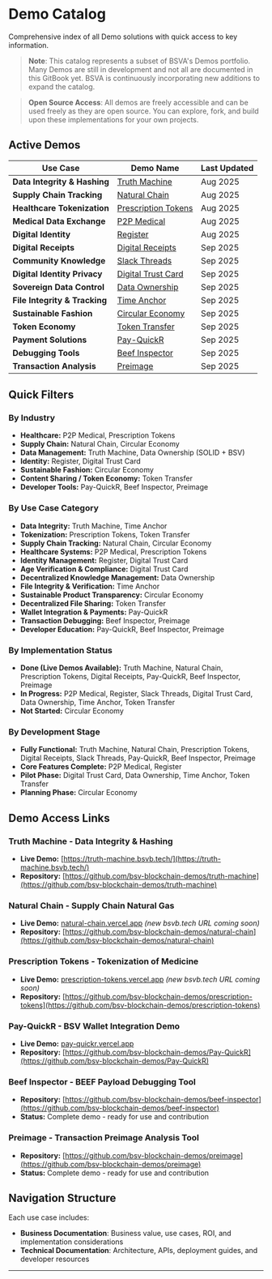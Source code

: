 # Demo Catalog

Comprehensive index of all Demo solutions with quick access to key information.

> **Note**: This catalog represents a subset of BSVA's Demos portfolio. Many Demos are still in development and not all are documented in this GitBook yet. BSVA is continuously incorporating new additions to expand the catalog.

> **Open Source Access**: All demos are freely accessible and can be used freely as they are open source. You can explore, fork, and build upon these implementations for your own projects.

## Active Demos

| Use Case | Demo Name | Last Updated |
|----------|-----------|--------------|
| **Data Integrity & Hashing** | [Truth Machine](demo-catalog/truth-machine/README.md) | Aug 2025 |
| **Supply Chain Tracking** | [Natural Chain](demo-catalog/natural-chain/README.md) | Aug 2025 |
| **Healthcare Tokenization** | [Prescription Tokens](demo-catalog/prescription-tokens/README.md) | Aug 2025 |
| **Medical Data Exchange** | [P2P Medical](demo-catalog/p2p-medical/README.md) | Aug 2025 |
| **Digital Identity** | [Register](demo-catalog/register/README.md) | Aug 2025 |
| **Digital Receipts** | [Digital Receipts](demo-catalog/digital-reciept/README.md) | Sep 2025 |
| **Community Knowledge** | [Slack Threads](demo-catalog/slack-threads/README.md) | Sep 2025 |
| **Digital Identity Privacy** | [Digital Trust Card](demo-catalog/digital-trust-card/README.md) | Sep 2025 |
| **Sovereign Data Control** | [Data Ownership](demo-catalog/data-ownership/README.md) | Sep 2025 |
| **File Integrity & Tracking** | [Time Anchor](demo-catalog/time-anchor/README.md) | Sep 2025 |
| **Sustainable Fashion** | [Circular Economy](demo-catalog/circular-economy/README.md) | Sep 2025 |
| **Token Economy** | [Token Transfer](demo-catalog/token-transfer/README.md) | Sep 2025 |
| **Payment Solutions** | [Pay-QuickR](demo-catalog/pay-quickr/README.md) | Sep 2025 |
| **Debugging Tools** | [Beef Inspector](demo-catalog/beef-inspector/README.md) | Sep 2025 |
| **Transaction Analysis** | [Preimage](demo-catalog/preimage/README.md) | Sep 2025 |



## Quick Filters

### By Industry
- **Healthcare:** P2P Medical, Prescription Tokens
- **Supply Chain:** Natural Chain, Circular Economy
- **Data Management:** Truth Machine, Data Ownership (SOLID + BSV)
- **Identity:** Register, Digital Trust Card
- **Sustainable Fashion:** Circular Economy
- **Content Sharing / Token Economy:** Token Transfer
- **Developer Tools:** Pay-QuickR, Beef Inspector, Preimage

### By Use Case Category
- **Data Integrity:** Truth Machine, Time Anchor
- **Tokenization:** Prescription Tokens, Token Transfer
- **Supply Chain Tracking:** Natural Chain, Circular Economy
- **Healthcare Systems:** P2P Medical, Prescription Tokens
- **Identity Management:** Register, Digital Trust Card
- **Age Verification & Compliance:** Digital Trust Card
- **Decentralized Knowledge Management:** Data Ownership
- **File Integrity & Verification:** Time Anchor
- **Sustainable Product Transparency:** Circular Economy
- **Decentralized File Sharing:** Token Transfer
- **Wallet Integration & Payments:** Pay-QuickR
- **Transaction Debugging:** Beef Inspector, Preimage
- **Developer Education:** Pay-QuickR, Beef Inspector, Preimage

### By Implementation Status
- **Done (Live Demos Available):** Truth Machine, Natural Chain, Prescription Tokens, Digital Receipts, Pay-QuickR, Beef Inspector, Preimage
- **In Progress:** P2P Medical, Register, Slack Threads, Digital Trust Card, Data Ownership, Time Anchor, Token Transfer
- **Not Started:** Circular Economy

### By Development Stage
- **Fully Functional:** Truth Machine, Natural Chain, Prescription Tokens, Digital Receipts, Slack Threads, Pay-QuickR, Beef Inspector, Preimage
- **Core Features Complete:** P2P Medical, Register
- **Pilot Phase:** Digital Trust Card, Data Ownership, Time Anchor, Token Transfer
- **Planning Phase:** Circular Economy


## Demo Access Links

### Truth Machine - Data Integrity & Hashing
- **Live Demo:** [https://truth-machine.bsvb.tech/](https://truth-machine.bsvb.tech/)
- **Repository:** [https://github.com/bsv-blockchain-demos/truth-machine](https://github.com/bsv-blockchain-demos/truth-machine)

### Natural Chain - Supply Chain Natural Gas
- **Live Demo:** [natural-chain.vercel.app](https://natural-chain.vercel.app) *(new bsvb.tech URL coming soon)*
- **Repository:** [https://github.com/bsv-blockchain-demos/natural-chain](https://github.com/bsv-blockchain-demos/natural-chain)


### Prescription Tokens - Tokenization of Medicine
- **Live Demo:** [prescription-tokens.vercel.app](https://prescription-tokens.vercel.app) *(new bsvb.tech URL coming soon)*
- **Repository:** [https://github.com/bsv-blockchain-demos/prescription-tokens](https://github.com/bsv-blockchain-demos/prescription-tokens)

### Pay-QuickR - BSV Wallet Integration Demo
- **Live Demo:** [pay-quickr.vercel.app](https://pay-quickr.vercel.app)
- **Repository:** [https://github.com/bsv-blockchain-demos/Pay-QuickR](https://github.com/bsv-blockchain-demos/Pay-QuickR)

### Beef Inspector - BEEF Payload Debugging Tool
- **Repository:** [https://github.com/bsv-blockchain-demos/beef-inspector](https://github.com/bsv-blockchain-demos/beef-inspector)
- **Status:** Complete demo - ready for use and contribution

### Preimage - Transaction Preimage Analysis Tool
- **Repository:** [https://github.com/bsv-blockchain-demos/preimage](https://github.com/bsv-blockchain-demos/preimage)
- **Status:** Complete demo - ready for use and contribution

## Navigation Structure

Each use case includes:
- **Business Documentation**: Business value, use cases, ROI, and implementation considerations
- **Technical Documentation**: Architecture, APIs, deployment guides, and developer resources

---
